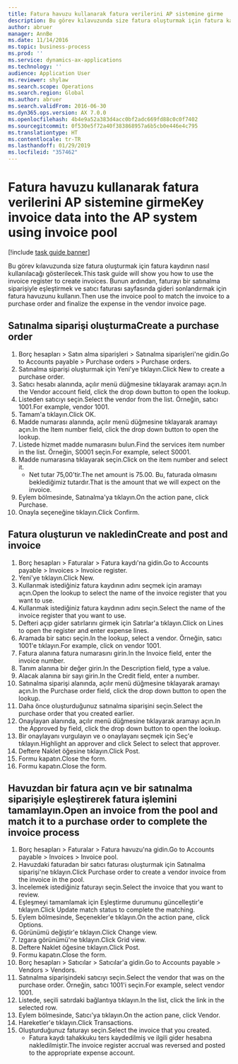 ```yaml
---
title: Fatura havuzu kullanarak fatura verilerini AP sistemine girme
description: Bu görev kılavuzunda size fatura oluşturmak için fatura kaydının nasıl kullanılacağı gösterilecek.
author: abruer
manager: AnnBe
ms.date: 11/14/2016
ms.topic: business-process
ms.prod: ''
ms.service: dynamics-ax-applications
ms.technology: ''
audience: Application User
ms.reviewer: shylaw
ms.search.scope: Operations
ms.search.region: Global
ms.author: abruer
ms.search.validFrom: 2016-06-30
ms.dyn365.ops.version: AX 7.0.0
ms.openlocfilehash: 4b4e9a52a383d4acc0bf2adc669fd88c0c0f7402
ms.sourcegitcommit: 0f530e5f72a40f383868957a6b5cb0e446e4c795
ms.translationtype: HT
ms.contentlocale: tr-TR
ms.lasthandoff: 01/29/2019
ms.locfileid: "357462"
---
```

# <a name="key-invoice-data-into-the-ap-system-using-invoice-pool"></a><span data-ttu-id="361e1-103">Fatura havuzu kullanarak fatura verilerini AP sistemine girme</span><span class="sxs-lookup"><span data-stu-id="361e1-103">Key invoice data into the AP system using invoice pool</span></span>

[!include [task guide banner](../../includes/task-guide-banner.md)]

<span data-ttu-id="361e1-104">Bu görev kılavuzunda size fatura oluşturmak için fatura kaydının nasıl kullanılacağı gösterilecek.</span><span class="sxs-lookup"><span data-stu-id="361e1-104">This task guide will show you how to use the invoice register to create invoices.</span></span>  <span data-ttu-id="361e1-105">Bunun ardından, faturayı bir satınalma siparişiyle eşleştirmek ve satıcı faturası sayfasında gideri sonlandırmak için fatura havuzunu kullanın.</span><span class="sxs-lookup"><span data-stu-id="361e1-105">Then use the invoice pool to match the invoice to a purchase order and finalize the expense in the vendor invoice page.</span></span>


## <a name="create-a-purchase-order"></a><span data-ttu-id="361e1-106">Satınalma siparişi oluşturma</span><span class="sxs-lookup"><span data-stu-id="361e1-106">Create a purchase order</span></span>
1. <span data-ttu-id="361e1-107">Borç hesapları > Satın alma siparişleri > Satınalma siparişleri'ne gidin.</span><span class="sxs-lookup"><span data-stu-id="361e1-107">Go to Accounts payable > Purchase orders > Purchase orders.</span></span>
2. <span data-ttu-id="361e1-108">Satınalma siparişi oluşturmak için Yeni'ye tıklayın.</span><span class="sxs-lookup"><span data-stu-id="361e1-108">Click New to create a purchase order.</span></span>
3. <span data-ttu-id="361e1-109">Satıcı hesabı alanında, açılır menü düğmesine tıklayarak aramayı açın.</span><span class="sxs-lookup"><span data-stu-id="361e1-109">In the Vendor account field, click the drop down button to open the lookup.</span></span>
4. <span data-ttu-id="361e1-110">Listeden satıcıyı seçin.</span><span class="sxs-lookup"><span data-stu-id="361e1-110">Select the vendor from the list.</span></span> <span data-ttu-id="361e1-111">Örneğin, satıcı 1001.</span><span class="sxs-lookup"><span data-stu-id="361e1-111">For example, vendor 1001.</span></span>
5. <span data-ttu-id="361e1-112">Tamam'a tıklayın.</span><span class="sxs-lookup"><span data-stu-id="361e1-112">Click OK.</span></span>
6. <span data-ttu-id="361e1-113">Madde numarası alanında, açılır menü düğmesine tıklayarak aramayı açın.</span><span class="sxs-lookup"><span data-stu-id="361e1-113">In the Item number field, click the drop down button to open the lookup.</span></span>
7. <span data-ttu-id="361e1-114">Listede hizmet madde numarasını bulun.</span><span class="sxs-lookup"><span data-stu-id="361e1-114">Find the services item number in the list.</span></span> <span data-ttu-id="361e1-115">Örneğin, S0001 seçin.</span><span class="sxs-lookup"><span data-stu-id="361e1-115">For example, select S0001.</span></span>
8. <span data-ttu-id="361e1-116">Madde numarasına tıklayarak seçin.</span><span class="sxs-lookup"><span data-stu-id="361e1-116">Click on the item number and select it.</span></span>
    * <span data-ttu-id="361e1-117">Net tutar 75,00'tir.</span><span class="sxs-lookup"><span data-stu-id="361e1-117">The net amount is 75.00.</span></span>  <span data-ttu-id="361e1-118">Bu, faturada olmasını beklediğimiz tutardır.</span><span class="sxs-lookup"><span data-stu-id="361e1-118">That is the amount that we will expect on the invoice.</span></span>  
9. <span data-ttu-id="361e1-119">Eylem bölmesinde, Satınalma'ya tıklayın.</span><span class="sxs-lookup"><span data-stu-id="361e1-119">On the action pane, click Purchase.</span></span>
10. <span data-ttu-id="361e1-120">Onayla seçeneğine tıklayın.</span><span class="sxs-lookup"><span data-stu-id="361e1-120">Click Confirm.</span></span>

## <a name="create-and-post-and-invoice"></a><span data-ttu-id="361e1-121">Fatura oluşturun ve nakledin</span><span class="sxs-lookup"><span data-stu-id="361e1-121">Create and post and invoice</span></span>
1. <span data-ttu-id="361e1-122">Borç hesapları > Faturalar > Fatura kaydı'na gidin.</span><span class="sxs-lookup"><span data-stu-id="361e1-122">Go to Accounts payable > Invoices > Invoice register.</span></span>
2. <span data-ttu-id="361e1-123">Yeni'ye tıklayın.</span><span class="sxs-lookup"><span data-stu-id="361e1-123">Click New.</span></span>
3. <span data-ttu-id="361e1-124">Kullanmak istediğiniz fatura kaydının adını seçmek için aramayı açın.</span><span class="sxs-lookup"><span data-stu-id="361e1-124">Open the lookup to select the name of the invoice register that you want to use.</span></span>
4. <span data-ttu-id="361e1-125">Kullanmak istediğiniz fatura kaydının adını seçin.</span><span class="sxs-lookup"><span data-stu-id="361e1-125">Select the name of the invoice register that you want to use.</span></span>
5. <span data-ttu-id="361e1-126">Defteri açıp gider satırlarını girmek için Satırlar'a tıklayın.</span><span class="sxs-lookup"><span data-stu-id="361e1-126">Click on Lines to open the register and enter expense lines.</span></span>
6. <span data-ttu-id="361e1-127">Aramada bir satıcı seçin.</span><span class="sxs-lookup"><span data-stu-id="361e1-127">In the lookup, select a vendor.</span></span> <span data-ttu-id="361e1-128">Örneğin, satıcı 1001'e tıklayın.</span><span class="sxs-lookup"><span data-stu-id="361e1-128">For example, click on vendor 1001.</span></span>
7. <span data-ttu-id="361e1-129">Fatura alanına fatura numarasını girin.</span><span class="sxs-lookup"><span data-stu-id="361e1-129">In the Invoice field, enter the invoice number.</span></span>
8. <span data-ttu-id="361e1-130">Tanım alanına bir değer girin.</span><span class="sxs-lookup"><span data-stu-id="361e1-130">In the Description field, type a value.</span></span>
9. <span data-ttu-id="361e1-131">Alacak alanına bir sayı girin.</span><span class="sxs-lookup"><span data-stu-id="361e1-131">In the Credit field, enter a number.</span></span>
10. <span data-ttu-id="361e1-132">Satınalma siparişi alanında, açılır menü düğmesine tıklayarak aramayı açın.</span><span class="sxs-lookup"><span data-stu-id="361e1-132">In the Purchase order field, click the drop down button to open the lookup.</span></span>
11. <span data-ttu-id="361e1-133">Daha önce oluşturduğunuz satınalma siparişini seçin.</span><span class="sxs-lookup"><span data-stu-id="361e1-133">Select the purchase order that you created earlier.</span></span>
12. <span data-ttu-id="361e1-134">Onaylayan alanında, açılır menü düğmesine tıklayarak aramayı açın.</span><span class="sxs-lookup"><span data-stu-id="361e1-134">In the Approved by field, click the drop down button to open the lookup.</span></span>
13. <span data-ttu-id="361e1-135">Bir onaylayanı vurgulayın ve o onaylayanı seçmek için Seç'e tıklayın.</span><span class="sxs-lookup"><span data-stu-id="361e1-135">Highlight an approver and click Select to select that approver.</span></span>
14. <span data-ttu-id="361e1-136">Deftere Naklet öğesine tıklayın.</span><span class="sxs-lookup"><span data-stu-id="361e1-136">Click Post.</span></span>
15. <span data-ttu-id="361e1-137">Formu kapatın.</span><span class="sxs-lookup"><span data-stu-id="361e1-137">Close the form.</span></span>
16. <span data-ttu-id="361e1-138">Formu kapatın.</span><span class="sxs-lookup"><span data-stu-id="361e1-138">Close the form.</span></span>

## <a name="open-an-invoice-from-the-pool-and-match-it-to-a-purchase-order-to-complete-the-invoice-process"></a><span data-ttu-id="361e1-139">Havuzdan bir fatura açın ve bir satınalma siparişiyle eşleştirerek fatura işlemini tamamlayın.</span><span class="sxs-lookup"><span data-stu-id="361e1-139">Open an invoice from the pool and match it to a purchase order to complete the invoice process</span></span>
1. <span data-ttu-id="361e1-140">Borç hesapları > Faturalar > Fatura havuzu'na gidin.</span><span class="sxs-lookup"><span data-stu-id="361e1-140">Go to Accounts payable > Invoices > Invoice pool.</span></span>
2. <span data-ttu-id="361e1-141">Havuzdaki faturadan bir satıcı faturası oluşturmak için Satınalma siparişi'ne tıklayın.</span><span class="sxs-lookup"><span data-stu-id="361e1-141">Click Purchase order to create a vendor invoice from the invoice in the pool.</span></span>
3. <span data-ttu-id="361e1-142">İncelemek istediğiniz faturayı seçin.</span><span class="sxs-lookup"><span data-stu-id="361e1-142">Select the invoice that you want to review.</span></span>
4. <span data-ttu-id="361e1-143">Eşleşmeyi tamamlamak için Eşleştirme durumunu güncelleştir'e tıklayın.</span><span class="sxs-lookup"><span data-stu-id="361e1-143">Click Update match status to complete the matching.</span></span>
5. <span data-ttu-id="361e1-144">Eylem bölmesinde, Seçenekler'e tıklayın.</span><span class="sxs-lookup"><span data-stu-id="361e1-144">On the action pane, click Options.</span></span>
6. <span data-ttu-id="361e1-145">Görünümü değiştir'e tıklayın.</span><span class="sxs-lookup"><span data-stu-id="361e1-145">Click Change view.</span></span>
7. <span data-ttu-id="361e1-146">Izgara görünümü'ne tıklayın.</span><span class="sxs-lookup"><span data-stu-id="361e1-146">Click Grid view.</span></span>
8. <span data-ttu-id="361e1-147">Deftere Naklet öğesine tıklayın.</span><span class="sxs-lookup"><span data-stu-id="361e1-147">Click Post.</span></span>
9. <span data-ttu-id="361e1-148">Formu kapatın.</span><span class="sxs-lookup"><span data-stu-id="361e1-148">Close the form.</span></span>
10. <span data-ttu-id="361e1-149">Borç hesapları > Satıcılar > Satıcılar'a gidin.</span><span class="sxs-lookup"><span data-stu-id="361e1-149">Go to Accounts payable > Vendors > Vendors.</span></span>
11. <span data-ttu-id="361e1-150">Satınalma siparişindeki satıcıyı seçin.</span><span class="sxs-lookup"><span data-stu-id="361e1-150">Select the vendor that was on the purchase order.</span></span> <span data-ttu-id="361e1-151">Örneğin, satıcı 1001'i seçin.</span><span class="sxs-lookup"><span data-stu-id="361e1-151">For example, select vendor 1001.</span></span>
12. <span data-ttu-id="361e1-152">Listede, seçili satırdaki bağlantıya tıklayın.</span><span class="sxs-lookup"><span data-stu-id="361e1-152">In the list, click the link in the selected row.</span></span>
13. <span data-ttu-id="361e1-153">Eylem bölmesinde, Satıcı'ya tıklayın.</span><span class="sxs-lookup"><span data-stu-id="361e1-153">On the action pane, click Vendor.</span></span>
14. <span data-ttu-id="361e1-154">Hareketler'e tıklayın.</span><span class="sxs-lookup"><span data-stu-id="361e1-154">Click Transactions.</span></span>
15. <span data-ttu-id="361e1-155">Oluşturduğunuz faturayı seçin.</span><span class="sxs-lookup"><span data-stu-id="361e1-155">Select the invoice that you created.</span></span>
    * <span data-ttu-id="361e1-156">Fatura kaydı tahakkuku ters kaydedilmiş ve ilgili gider hesabına nakledilmiştir.</span><span class="sxs-lookup"><span data-stu-id="361e1-156">The invoice register accrual was reversed and posted to the appropriate expense account.</span></span>  

